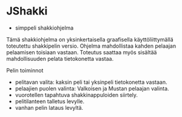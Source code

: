 # JShakki 
- simppeli shakkiohjelma

Tämä shakkiohjelma on yksinkertaisella graafisella käyttöliittymällä toteutettu shakkipelin versio. Ohjelma mahdollistaa kahden pelaajan pelaamisen toisiaan vastaan. Toteutus saattaa myös sisältää mahdollisuuden pelata tietokonetta vastaa.

Pelin toiminnot
- pelitavan valita: kaksin peli tai yksinpeli tietokonetta vastaan.
- pelaajien puolen valinta: Valkoisen ja Mustan pelaajan valinta.
- vuorotellen tapahtuva shakkinappuloiden siirtely.
- pelitilanteen talletus levylle.
- vanhan pelin lataus levyltä.
